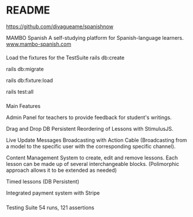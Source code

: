 # README

https://github.com/divagueame/spanishnow

MAMBO Spanish
A self-studying platform for Spanish-language learners.
www.mambo-spanish.com

####

Load the fixtures for the TestSuite
rails db:create

rails db:migrate

rails db:fixture:load

rails test:all

###

Main Features

Admin Panel for teachers to provide feedback for student's writings.

Drag and Drop DB Persistent Reordering of Lessons with StimulusJS.

Live Update Messages Broadcasting with Action Cable (Broadcasting from a model to the specific user with the corresponding specific channel).

Content Management System to create, edit and remove lessons. Each lesson can be made up of several interchangeable blocks. (Polimorphic approach allows it to be extended as needed)

Timed lessons (DB Persistent)

Integrated payment system with Stripe

###

Testing Suite
54 runs, 121 assertions

